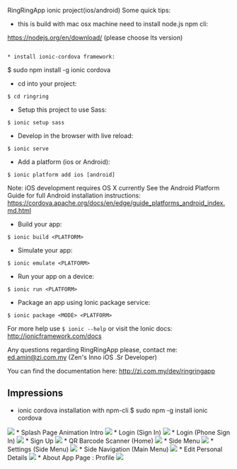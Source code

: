 RingRingApp ionic project(ios/android) Some quick tips:

* this is build with mac osx machine need to install node.js npm cli:

https://nodejs.org/en/download/ (please choose lts version)
```

* install ionic-cordova framework:
```
$ sudo npm install -g ionic cordova

* cd into your project:
```
$ cd ringring
```

* Setup this project to use Sass:
```
$ ionic setup sass
```

* Develop in the browser with live reload:
```
$ ionic serve
```

* Add a platform (ios or Android):
```
$ ionic platform add ios [android]
```

Note: iOS development requires OS X currently
See the Android Platform Guide for full Android installation instructions:
https://cordova.apache.org/docs/en/edge/guide_platforms_android_index.md.html

* Build your app:
```
$ ionic build <PLATFORM>
```

* Simulate your app:
```
$ ionic emulate <PLATFORM>
```

* Run your app on a device:
```
$ ionic run <PLATFORM>
```

* Package an app using Ionic package service:
```
$ ionic package <MODE> <PLATFORM>
```

For more help use ```$ ionic --help``` or visit the Ionic docs: http://ionicframework.com/docs

Any questions regarding RingRingApp please,
contact me: ed.amin@zi.com.my (Zen's Inno iOS .Sr Developer)

You can find the documentation here: http://zi.com.my/dev/ringringapp

## Impressions
* ionic cordova installation with npm-cli $ sudo npm -g install ionic cordova
<img src="https://github.com/ecma73/Ring2xApp/blob/master/www/img/cli.png">
* Splash Page Animation Intro
<img src="https://github.com/ecma73/Ring2xApp/blob/master/www/img/splashanimpage.png">
* Login (Sign In)
<img src="https://github.com/ecma73/Ring2xApp/blob/master/www/img/signin.png">
* Login (Phone Sign In)
<img src="https://github.com/ecma73/Ring2xApp/blob/master/www/img/phonesignin.png">
* Sign Up 
<img src="https://github.com/ecma73/Ring2xApp/blob/master/www/img/signup.png">
* QR Barcode Scanner (Home)
<img src="https://github.com/ecma73/Ring2xApp/blob/master/www/img/qrbarcodescan.png">
* Side Menu
<img src="https://github.com/ecma73/Ring2xApp/blob/master/www/img/sidemenu.png">
* Settings (Side Menu)
<img src="https://github.com/ecma73/Ring2xApp/blob/master/www/img/settings.png">
* Side Navigation (Main Menu)
<img src="https://github.com/ecma73/Ring2xApp/blob/master/www/img/mainmenu.png">
* Edit Personal Details
<img src="https://github.com/ecma73/Ring2xApp/blob/master/www/img/editpersonal.png">
* About App Page : Profile
<img src="https://github.com/ecma73/Ring2xApp/blob/master/www/img/aboutapp.png">


